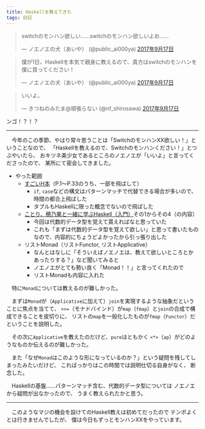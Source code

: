 ```yaml
---
title: Haskellを教えてきた
tags: 日記
---
```


<blockquote class="twitter-tweet" data-lang="ja"><p lang="ja" dir="ltr">switchのモンハン欲しい……switchのモンハン欲しいよお……</p>&mdash; ノエノエの犬（あいや） (@public_ai000ya) <a href="https://twitter.com/public_ai000ya/status/909406212852031489">2017年9月17日</a></blockquote>
<script async src="//platform.twitter.com/widgets.js" charset="utf-8"></script>

<blockquote class="twitter-tweet" data-lang="ja"><p lang="ja" dir="ltr">僕が1日、Haskellを本気で親身に教えるので、貴方はswitchのモンハンを僕に買ってください！</p>&mdash; ノエノエの犬（あいや） (@public_ai000ya) <a href="https://twitter.com/public_ai000ya/status/909406478057873408">2017年9月17日</a></blockquote>
<script async src="//platform.twitter.com/widgets.js" charset="utf-8"></script>

<blockquote class="twitter-tweet" data-lang="ja"><p lang="ja" dir="ltr">いいよ。</p>&mdash; きつねのみたま@頑張らない (@nf_shirosawa) <a href="https://twitter.com/nf_shirosawa/status/909408955662606337">2017年9月17日</a></blockquote>
<script async src="//platform.twitter.com/widgets.js" charset="utf-8"></script>

ンゴ！？！？

- - -

　今年のこの季節、やはり常々思うことは「SwitchのモンハンXX欲しい！」ということなので、
「Haskellを教えるので、Switchのモンハンください！」とつぶやいたら、
おキツネ美少女であるところのノエノエが「いいよ」と言ってくださったので、
某所にて密会してきました。

- やった範囲
    - [すごいH本](https://www.amazon.co.jp/dp/B009RO80XY/ref=dp-kindle-redirect?_encoding=UTF8&btkr=1)（P.1〜P.33のうち、一部を飛ばして）
        - `if`, `case`などの構文はパターンマッチで代替できる場合が多いので、時間の都合上飛ばした
        - タプルもHaskellに限った概念でないので飛ばした
    - [ことり、穂乃果と一緒に学ぶHaskell（入門）](2017-05-06-learn-haskell-with-muse.html)その1からその4（の内容）
        - 今回は代数的データ型を覚えて貰えればなと思っていた
        - これも「まずは代数的データ型を覚えて欲しい」と思って書いたものなので、内容的にちょうどよかったから引っ張り出した
    - リストMonad（リストFunctor, リストApplicative）
        - なんとはなしに「そういえばノエノエは、教えて欲しいところとかあったりする？」など聞いてみると
        - ノエノエがとても勢い良く「Monad！！」と言ってくれたので
        - リストMonadも内容に入れた

　特に`Monad`については教えるのが難しかった。

　まずは`Monad`が（`Applicative`に加えて）`join`を実現するような抽象だということに焦点を当てて、
`>>=`（モナドバインド）が`map`（`fmap`）と`join`の合成で構成できることを皮切りに、
リストの`map`を一般化したものが`fmap`（`Functor`）だということを説明した。

　その次に`Applicative`を教えたのだけど、`pure`はともかく
`<*>`（`ap`）がどのようなものか伝えるのが難しかった。

　また「なぜ`Monad`はこのような形になっているのか？」という疑問を残してしまったみたいだけど、
こればっかりはこの時間では説明仕切る自身がなく、
断念した。

　Haskellの基盤……パターンマッチ含む、代数的データ型については
ノエノエから疑問が出なかったので、
うまく教えられたかと思う。

- - -

　このようなマジの機会を設けてのHaskell教えは初めてだったので
テンポよくとは行きませんでしたが、
僕は今日もずっとモンハンXXをやっています。
